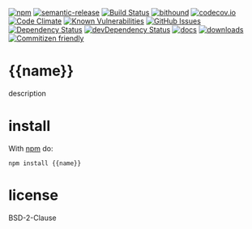 [![npm](https://img.shields.io/npm/v/{{name}}.svg)](https://www.npmjs.com/package/{{name}})
[![semantic-release](https://img.shields.io/badge/%20%20%F0%9F%93%A6%F0%9F%9A%80-semantic--release-e10079.svg)](https://github.com/Kronos-Integration/{{name}})
[![Build Status](https://secure.travis-ci.org/Kronos-Integration/{{name}}.png)](http://travis-ci.org/Kronos-Integration/{{name}})
[![bithound](https://www.bithound.io/github/Kronos-Integration/{{name}}/badges/score.svg)](https://www.bithound.io/github/Kronos-Integration/{{name}})
[![codecov.io](http://codecov.io/github/Kronos-Integration/{{name}}/coverage.svg?branch=master)](http://codecov.io/github/Kronos-Integration/{{name}}?branch=master)
[![Code Climate](https://codeclimate.com/github/Kronos-Integration/{{name}}/badges/gpa.svg)](https://codeclimate.com/github/Kronos-Integration/{{name}})
[![Known Vulnerabilities](https://snyk.io/test/github/Kronos-Integration/{{name}}/badge.svg)](https://snyk.io/test/github/Kronos-Integration/{{name}})
[![GitHub Issues](https://img.shields.io/github/issues/Kronos-Integration/{{name}}.svg?style=flat-square)](https://github.com/Kronos-Integration/{{name}}/issues)
[![Dependency Status](https://david-dm.org/Kronos-Integration/{{name}}.svg)](https://david-dm.org/Kronos-Integration/{{name}})
[![devDependency Status](https://david-dm.org/Kronos-Integration/{{name}}/dev-status.svg)](https://david-dm.org/Kronos-Integration/{{name}}#info=devDependencies)
[![docs](http://inch-ci.org/github/Kronos-Integration/{{name}}.svg?branch=master)](http://inch-ci.org/github/Kronos-Integration/{{name}})
[![downloads](http://img.shields.io/npm/dm/{{name}}.svg?style=flat-square)](https://npmjs.org/package/{{name}})
[![Commitizen friendly](https://img.shields.io/badge/commitizen-friendly-brightgreen.svg)](http://commitizen.github.io/cz-cli/)

{{name}}
=====
description

install
=======

With [npm](http://npmjs.org) do:

```shell
npm install {{name}}
```

license
=======

BSD-2-Clause
